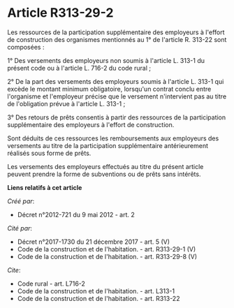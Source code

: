 # Article R313-29-2

Les ressources de la participation supplémentaire des employeurs à l'effort de construction des organismes mentionnés au 1°
de l'article R. 313-22 sont composées : 

1° Des versements des employeurs non soumis à l'article L. 313-1 du présent code ou à l'article L. 716-2 du code rural ; 

2° De la part des versements des employeurs soumis à l'article L. 313-1 qui excède le montant minimum obligatoire, lorsqu'un
contrat conclu entre l'organisme et l'employeur précise que le versement n'intervient pas au titre de l'obligation prévue à
l'article L. 313-1 ; 

3° Des retours de prêts consentis à partir des ressources de la participation supplémentaire des employeurs à l'effort de
construction. 

Sont déduits de ces ressources les remboursements aux employeurs des versements au titre de la participation supplémentaire
antérieurement réalisés sous forme de prêts. 

Les versements des employeurs effectués au titre du présent article peuvent prendre la forme de subventions ou de prêts sans
intérêts.

**Liens relatifs à cet article**

_Créé par_:

  - Décret n°2012-721 du 9 mai 2012 - art. 2

_Cité par_:

  - Décret n°2017-1730 du 21 décembre 2017 - art. 5 (V)
  - Code de la construction et de l'habitation. - art. R313-29-1 (V)
  - Code de la construction et de l'habitation. - art. R313-29-8 (V)

_Cite_:

  - Code rural - art. L716-2
  - Code de la construction et de l'habitation. - art. L313-1
  - Code de la construction et de l'habitation. - art. R313-22
